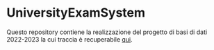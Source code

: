 # UniversityExamSystem

Questo repository contiene la realizzazione del progetto di basi di dati 2022-2023 la cui traccia è recuperabile [qui](documentazione/BDLAB-progetto-2022_2023.pdf).


